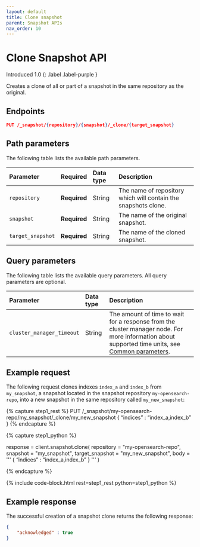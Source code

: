 ```yaml
---
layout: default
title: Clone snapshot
parent: Snapshot APIs
nav_order: 10
---
```


# Clone Snapshot API
Introduced 1.0
{: .label .label-purple }

Creates a clone of all or part of a snapshot in the same repository as the original.


<!-- spec_insert_start
api: snapshot.clone
component: endpoints
-->
## Endpoints
```json
PUT /_snapshot/{repository}/{snapshot}/_clone/{target_snapshot}
```
<!-- spec_insert_end -->

<!-- spec_insert_start
api: snapshot.clone
component: path_parameters
-->
## Path parameters

The following table lists the available path parameters.

| Parameter | Required | Data type | Description |
| :--- | :--- | :--- | :--- |
| `repository` | **Required** | String | The name of repository which will contain the snapshots clone. |
| `snapshot` | **Required** | String | The name of the original snapshot. |
| `target_snapshot` | **Required** | String | The name of the cloned snapshot. |

<!-- spec_insert_end -->


<!-- spec_insert_start
api: snapshot.clone
component: query_parameters
include_deprecated: false
-->
## Query parameters

The following table lists the available query parameters. All query parameters are optional.

| Parameter | Data type | Description |
| :--- | :--- | :--- |
| `cluster_manager_timeout` | String | The amount of time to wait for a response from the cluster manager node. For more information about supported time units, see [Common parameters]({{site.url}}{{site.baseurl}}/api-reference/common-parameters/#time-units). |

<!-- spec_insert_end -->


## Example request

The following request clones indexes `index_a` and `index_b` from `my_snapshot`, a snapshot located in the snapshot repository `my-opensearch-repo`, into a new snapshot in the same repository called `my_new_snapshot`:

<!-- spec_insert_start
component: example_code
rest: PUT /_snapshot/my-opensearch-repo/my_snapshot/_clone/my_new_snapshot
body: |
{
	“indices” : “index_a,index_b”
}
-->
{% capture step1_rest %}
PUT /_snapshot/my-opensearch-repo/my_snapshot/_clone/my_new_snapshot
{
	“indices” : “index_a,index_b”
}
{% endcapture %}

{% capture step1_python %}


response = client.snapshot.clone(
  repository = "my-opensearch-repo",
  snapshot = "my_snapshot",
  target_snapshot = "my_new_snapshot",
  body = '''
{
	“indices” : “index_a,index_b”
}
'''
)

{% endcapture %}

{% include code-block.html
    rest=step1_rest
    python=step1_python %}
<!-- spec_insert_end -->


## Example response

The successful creation of a snapshot clone returns the following response:

```json
{ 
    "acknowledged" : true
}
```

